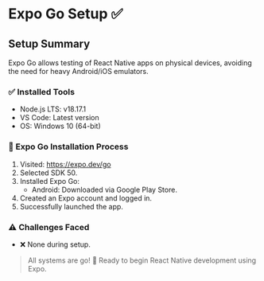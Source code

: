 # Expo Go Setup ✅

## Setup Summary

Expo Go allows testing of React Native apps on physical devices, avoiding the need for heavy Android/iOS emulators.

### ✅ Installed Tools

- Node.js LTS: v18.17.1
- VS Code: Latest version
- OS: Windows 10 (64-bit)

### 📱 Expo Go Installation Process

1. Visited: https://expo.dev/go
2. Selected SDK 50.
3. Installed Expo Go:
   - Android: Downloaded via Google Play Store.
4. Created an Expo account and logged in.
5. Successfully launched the app.

### ⚠️ Challenges Faced

- ❌ None during setup.

> All systems are go! 🚀 Ready to begin React Native development using Expo.
